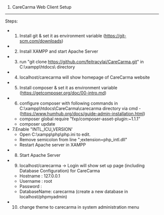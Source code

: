 1. CareCarma Web Client Setup
------------------------------------------------------------------------------------------------------------------------
Steps:
- 1. Install git & set it as environment variable (https://git-scm.com/downloads) 
- 2. Install XAMPP and start Apache Server
- 3. run "git clone https://github.com/feitracylai/CareCarma.git" in C:\xampp\htdocs\ directory
- 4. localhost/carecarma will show homepage of CareCarma website
- 5. Install composer & set it as environment variable (https://getcomposer.org/doc/00-intro.md)
- 6. configure composer with following commands in C:\xampp\htdocs\CareCarma\carecarma directory via cmd  - (https://www.humhub.org/docs/guide-admin-installation.html)
	- composer global require "fxp/composer-asset-plugin:~1.1.1"
	- composer update
- 7.Enable "INTL_ICU_VERSION'
	- Open C:\xampp\php\php.ini to edit.
	- Remove semicolon from line ";extension=php_intl.dll"
	- Restart Apache server in XAMPP
- 8. Start Apache Server
- 9. localhost/carecarma -> Login will show set up page  (including Database Configuration) for CareCarma
	- Hostname : 127.0.0.1
	- Username : root
	- Password : <blank>
	- DatabaseName: carecarma  (create a new database in localhost/phpmyadmin)
- 10. change theme to carecarma in system administration menu
